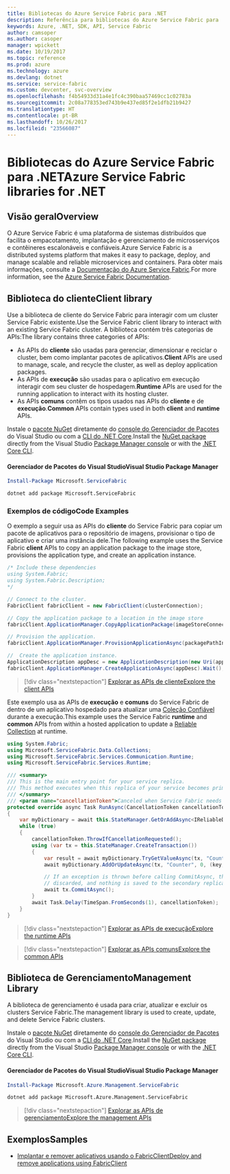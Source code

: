 ```yaml
---
title: Bibliotecas do Azure Service Fabric para .NET
description: Referência para bibliotecas do Azure Service Fabric para .NET
keywords: Azure, .NET, SDK, API, Service Fabric
author: camsoper
ms.author: casoper
manager: wpickett
ms.date: 10/19/2017
ms.topic: reference
ms.prod: azure
ms.technology: azure
ms.devlang: dotnet
ms.service: service-fabric
ms.custom: devcenter, svc-overview
ms.openlocfilehash: f4b54933d31a4e1fc4c390baa57469cc1c02783a
ms.sourcegitcommit: 2c08a778353ed743b9e437ed85f2e1dfb21b9427
ms.translationtype: HT
ms.contentlocale: pt-BR
ms.lasthandoff: 10/26/2017
ms.locfileid: "23566087"
---
```

# <a name="azure-service-fabric-libraries-for-net"></a><span data-ttu-id="c04f6-104">Bibliotecas do Azure Service Fabric para .NET</span><span class="sxs-lookup"><span data-stu-id="c04f6-104">Azure Service Fabric libraries for .NET</span></span>

## <a name="overview"></a><span data-ttu-id="c04f6-105">Visão geral</span><span class="sxs-lookup"><span data-stu-id="c04f6-105">Overview</span></span>

<span data-ttu-id="c04f6-106">O Azure Service Fabric é uma plataforma de sistemas distribuídos que facilita o empacotamento, implantação e gerenciamento de microsserviços e contêineres escalonáveis e confiáveis.</span><span class="sxs-lookup"><span data-stu-id="c04f6-106">Azure Service Fabric is a distributed systems platform that makes it easy to package, deploy, and manage scalable and reliable microservices and containers.</span></span>  <span data-ttu-id="c04f6-107">Para obter mais informações, consulte a [Documentação do Azure Service Fabric](/azure/service-fabric/).</span><span class="sxs-lookup"><span data-stu-id="c04f6-107">For more information, see the [Azure Service Fabric Documentation](/azure/service-fabric/).</span></span>

## <a name="client-library"></a><span data-ttu-id="c04f6-108">Biblioteca do cliente</span><span class="sxs-lookup"><span data-stu-id="c04f6-108">Client library</span></span>

<span data-ttu-id="c04f6-109">Use a biblioteca de cliente do Service Fabric para interagir com um cluster Service Fabric existente.</span><span class="sxs-lookup"><span data-stu-id="c04f6-109">Use the Service Fabric client library to interact with an existing Service Fabric cluster.</span></span>  <span data-ttu-id="c04f6-110">A biblioteca contém três categorias de APIs:</span><span class="sxs-lookup"><span data-stu-id="c04f6-110">The library contains three categories of APIs:</span></span>

* <span data-ttu-id="c04f6-111">As APIs do **cliente** são usadas para gerenciar, dimensionar e reciclar o cluster, bem como implantar pacotes de aplicativos.</span><span class="sxs-lookup"><span data-stu-id="c04f6-111">**Client** APIs are used to manage, scale, and recycle the cluster, as well as deploy application packages.</span></span>
* <span data-ttu-id="c04f6-112">As APIs de **execução** são usadas para o aplicativo em execução interagir com seu cluster de hospedagem.</span><span class="sxs-lookup"><span data-stu-id="c04f6-112">**Runtime** APIs are used for the running application to interact with its hosting cluster.</span></span>
* <span data-ttu-id="c04f6-113">As APIs **comuns** contêm os tipos usados nas APIs do **cliente** e de  **execução**.</span><span class="sxs-lookup"><span data-stu-id="c04f6-113">**Common** APIs contain types used in both **client** and **runtime** APIs.</span></span>

<span data-ttu-id="c04f6-114">Instale o [pacote NuGet](https://www.nuget.org/packages/Microsoft.ServiceFabric) diretamente do [console do Gerenciador de Pacotes][PackageManager] do Visual Studio ou com a [CLI do .NET Core][DotNetCLI].</span><span class="sxs-lookup"><span data-stu-id="c04f6-114">Install the [NuGet package](https://www.nuget.org/packages/Microsoft.ServiceFabric) directly from the Visual Studio [Package Manager console][PackageManager] or with the [.NET Core CLI][DotNetCLI].</span></span>

#### <a name="visual-studio-package-manager"></a><span data-ttu-id="c04f6-115">Gerenciador de Pacotes do Visual Studio</span><span class="sxs-lookup"><span data-stu-id="c04f6-115">Visual Studio Package Manager</span></span>

```powershell
Install-Package Microsoft.ServiceFabric
```

```bash
dotnet add package Microsoft.ServiceFabric
```

### <a name="code-examples"></a><span data-ttu-id="c04f6-116">Exemplos de código</span><span class="sxs-lookup"><span data-stu-id="c04f6-116">Code Examples</span></span>

<span data-ttu-id="c04f6-117">O exemplo a seguir usa as APIs do **cliente** do Service Fabric para copiar um pacote de aplicativos para o repositório de imagens, provisionar o tipo de aplicativo e criar uma instância dele.</span><span class="sxs-lookup"><span data-stu-id="c04f6-117">The following example uses the Service Fabric **client** APIs to copy an application package to the image store, provisions the application type, and create an application instance.</span></span>

```csharp
/* Include these dependencies
using System.Fabric;
using System.Fabric.Description;
*/

// Connect to the cluster.
FabricClient fabricClient = new FabricClient(clusterConnection);

// Copy the application package to a location in the image store
fabricClient.ApplicationManager.CopyApplicationPackage(imageStoreConnectionString, packagePath, packagePathInImageStore);

// Provision the application.
fabricClient.ApplicationManager.ProvisionApplicationAsync(packagePathInImageStore).Wait();

//  Create the application instance.
ApplicationDescription appDesc = new ApplicationDescription(new Uri(appName), appType, appVersion);
fabricClient.ApplicationManager.CreateApplicationAsync(appDesc).Wait();
```

> [!div class="nextstepaction"]
> [<span data-ttu-id="c04f6-118">Explorar as APIs de cliente</span><span class="sxs-lookup"><span data-stu-id="c04f6-118">Explore the client APIs</span></span>](/dotnet/api/overview/azure/servicefabric/client)

<span data-ttu-id="c04f6-119">Este exemplo usa as APIs de **execução** e **comuns** do Service Fabric de dentro de um aplicativo hospedado para atualizar uma [Coleção Confiável](/azure/service-fabric/service-fabric-reliable-services-reliable-collections) durante a execução.</span><span class="sxs-lookup"><span data-stu-id="c04f6-119">This example uses the Service Fabric **runtime** and **common** APIs from within a hosted application to update a [Reliable Collection](/azure/service-fabric/service-fabric-reliable-services-reliable-collections) at runtime.</span></span>

```csharp
using System.Fabric;
using Microsoft.ServiceFabric.Data.Collections;
using Microsoft.ServiceFabric.Services.Communication.Runtime;
using Microsoft.ServiceFabric.Services.Runtime;

/// <summary>
/// This is the main entry point for your service replica.
/// This method executes when this replica of your service becomes primary and has write status.
/// </summary>
/// <param name="cancellationToken">Canceled when Service Fabric needs to shut down this service replica.</param>
protected override async Task RunAsync(CancellationToken cancellationToken)
{
    var myDictionary = await this.StateManager.GetOrAddAsync<IReliableDictionary<string, long>>("myDictionary");
    while (true)
    {
        cancellationToken.ThrowIfCancellationRequested();
        using (var tx = this.StateManager.CreateTransaction())
        {
            var result = await myDictionary.TryGetValueAsync(tx, "Counter");
            await myDictionary.AddOrUpdateAsync(tx, "Counter", 0, (key, value) => ++value);

            // If an exception is thrown before calling CommitAsync, the transaction aborts, all changes are
            // discarded, and nothing is saved to the secondary replicas.
            await tx.CommitAsync();
        }
        await Task.Delay(TimeSpan.FromSeconds(1), cancellationToken);
    }
}
```

> [!div class="nextstepaction"]
> [<span data-ttu-id="c04f6-120">Explorar as APIs de execução</span><span class="sxs-lookup"><span data-stu-id="c04f6-120">Explore the runtime APIs</span></span>](/dotnet/api/overview/azure/servicefabric/runtime)

> [!div class="nextstepaction"]
> [<span data-ttu-id="c04f6-121">Explorar as APIs comuns</span><span class="sxs-lookup"><span data-stu-id="c04f6-121">Explore the common APIs</span></span>](/dotnet/api/overview/azure/servicefabric/common)

## <a name="management-library"></a><span data-ttu-id="c04f6-122">Biblioteca de Gerenciamento</span><span class="sxs-lookup"><span data-stu-id="c04f6-122">Management Library</span></span>

<span data-ttu-id="c04f6-123">A biblioteca de gerenciamento é usada para criar, atualizar e excluir os clusters Service Fabric.</span><span class="sxs-lookup"><span data-stu-id="c04f6-123">The management library is used to create, update, and delete Service Fabric clusters.</span></span>

<span data-ttu-id="c04f6-124">Instale o [pacote NuGet](https://www.nuget.org/packages/Microsoft.Azure.Management.ServiceFabric) diretamente do [console do Gerenciador de Pacotes][PackageManager] do Visual Studio ou com a [CLI do .NET Core][DotNetCLI].</span><span class="sxs-lookup"><span data-stu-id="c04f6-124">Install the [NuGet package](https://www.nuget.org/packages/Microsoft.Azure.Management.ServiceFabric) directly from the Visual Studio [Package Manager console][PackageManager] or with the [.NET Core CLI][DotNetCLI].</span></span>

#### <a name="visual-studio-package-manager"></a><span data-ttu-id="c04f6-125">Gerenciador de Pacotes do Visual Studio</span><span class="sxs-lookup"><span data-stu-id="c04f6-125">Visual Studio Package Manager</span></span>

```powershell
Install-Package Microsoft.Azure.Management.ServiceFabric
```

```bash
dotnet add package Microsoft.Azure.Management.ServiceFabric
```

> [!div class="nextstepaction"]
> [<span data-ttu-id="c04f6-126">Explorar as APIs de gerenciamento</span><span class="sxs-lookup"><span data-stu-id="c04f6-126">Explore the management APIs</span></span>](/dotnet/api/overview/azure/servicefabric/management)

## <a name="samples"></a><span data-ttu-id="c04f6-127">Exemplos</span><span class="sxs-lookup"><span data-stu-id="c04f6-127">Samples</span></span>

* [<span data-ttu-id="c04f6-128">Implantar e remover aplicativos usando o FabricClient</span><span class="sxs-lookup"><span data-stu-id="c04f6-128">Deploy and remove applications using FabricClient</span></span>](/azure/service-fabric/service-fabric-deploy-remove-applications-fabricclient)

[PackageManager]: https://docs.microsoft.com/nuget/tools/package-manager-console
[DotNetCLI]: https://docs.microsoft.com/dotnet/core/tools/dotnet-add-package
